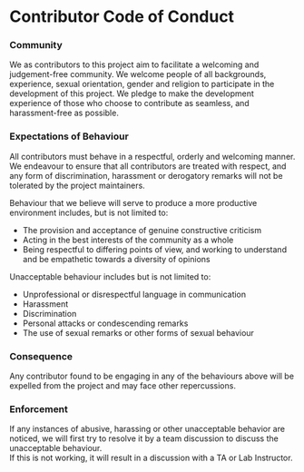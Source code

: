 # Contributor Code of Conduct

### Community
We as contributors to this project aim to facilitate a welcoming and judgement-free community. We welcome people of all backgrounds, experience, sexual orientation, gender and religion to participate in the development of this project. We pledge to make the development experience of those who choose to contribute as seamless, and harassment-free as possible. 

### Expectations of Behaviour
All contributors must behave in a respectful, orderly and welcoming manner. We endeavour to ensure that all contributors are treated with respect, and any form of discrimination, harassment or derogatory remarks will not be tolerated by the project maintainers. 

Behaviour that we believe will serve to produce a more productive environment includes, but is not limited to:  
  
- The provision and acceptance of genuine constructive criticism
- Acting in the best interests of the community as a whole
- Being respectful to differing points of view, and working to understand and be empathetic towards a diversity of opinions

Unacceptable behaviour includes but is not limited to:  
  
- Unprofessional or disrespectful language in communication
- Harassment
- Discrimination
- Personal attacks or condescending remarks 
- The use of sexual remarks or other forms of sexual behaviour

### Consequence
Any contributor found to be engaging in any of the behaviours above will be expelled from the project and may face other repercussions.

### Enforcement
If any instances of abusive, harassing or other unacceptable behavior are noticed, we will first try to resolve it by a team discussion to discuss the unacceptable behaviour.  
If this is not working, it will result in a discussion with a TA or Lab Instructor.  
 

